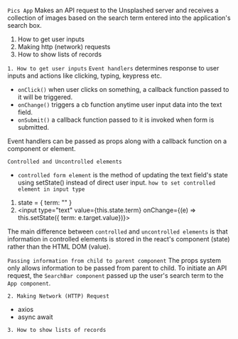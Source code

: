 `Pics App`
Makes an API request to the Unsplashed server and receives a collection of images based on the search term entered into the application's search box.

1. How to get user inputs
2. Making http (network) requests
3. How to show lists of records

`1. How to get user inputs`
`Event handlers` determines response to user inputs and actions like clicking, typing, keypress etc.

- `onClick()` when user clicks on something, a callback function passed to it will be triggered.
- `onChange()` triggers a cb function anytime user input data into the text field.
- `onSubmit()` a callback function passed to it is invoked when form is submitted.

Event handlers can be passed as props along with a callback function on a component or element.

`Controlled and Uncontrolled elements`

- `controlled form element` is the method of updating the text field's state using setState() instead of direct user input.
  `how to set controlled element in input type`

1. state = { term: "" }
2. <input type="text" value={this.state.term} onChange={(e) => this.setState({ term: e.target.value})}>

The main difference between `controlled` and `uncontrolled elements` is that information in controlled elements is stored in the react's component (state) rather than the HTML DOM (value).

`Passing information from child to parent component`
The props system only allows information to be passed from parent to child.
To initiate an API request, the `SearchBar component` passed up the user's search term to the `App component`.

`2. Making Network (HTTP) Request`

- axios
- async await

`3. How to show lists of records`
